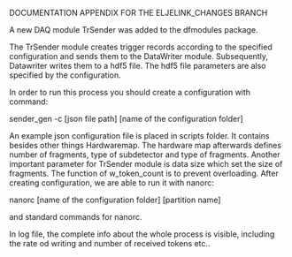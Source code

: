 DOCUMENTATION APPENDIX FOR THE ELJELINK_CHANGES BRANCH

A new DAQ module TrSender was added to the dfmodules package.

The TrSender module creates trigger records according to the specified configuration and sends them to the DataWriter module. Subsequently, Datawriter writes them to a hdf5 file. The hdf5 file parameters are also specified by the configuration.

In order to run this process you should create a configuration with command:

sender_gen -c [json file path] [name of the configuration folder]

An example json configuration file is placed in scripts folder. It contains besides other things Hardwaremap. The hardware map afterwards defines number of fragments, type of subdetector and type of fragments. Another important parameter for TrSender module is data size which set the size of fragments. The function of w_token_count is to prevent overloading. After creating configuration, we are able to run it with nanorc:

nanorc [name of the configuration folder] [partition name]

and standard commands for nanorc.

In log file, the complete info about the whole process is visible, including the rate od writing and number of received tokens etc..
